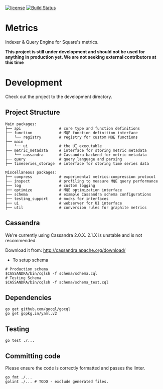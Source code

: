 [![license](https://img.shields.io/badge/license-apache_2.0-red.svg?style=flat)](https://raw.githubusercontent.com/square/metrics/master/LICENSE)
[![Build Status](https://travis-ci.org/square/metrics.svg?branch=master)](https://travis-ci.org/square/metrics)

Metrics
=======

Indexer & Query Engine for Square's metrics.

**This project is still under development and should not be used for anything in production yet. We are not seeking external contributors at this time**

Development
===========

Check out the project to the development directory.

Project Structure
-----------------
```
Main packages:
├── api                 # core type and function definitions
├── function            # MQE function definition interface
│   └── registry        # registry for custom MQE functions
├── main
│   └── ui              # the UI executable
├── metric_metadata     # interface for storing metric metadata
│   └── cassandra       # Cassandra backend for metric metadata
├── query               # query language and parsing
├── timeseries_storage  # interface for storing time series data

Miscellaneous packages:
├── compress            # experimental metrics-compression protocol
├── inspect             # profiling to measure MQE query performance
├── log                 # custom logging
├── optimize            # MQE optimization interface
├── schema              # example Cassandra schema configurations
├── testing_support     # mocks for interfaces
├── ui                  # webserver for UI interface
├── util                # conversion rules for graphite metrics
```

Cassandra
---------

We're currently using Cassandra 2.0.X. 2.1.X is unstable and is not
recommended.

Download it from: http://cassandra.apache.org/download/

* To setup schema

```
# Production schema
$CASSANDRA/bin/cqlsh -f schema/schema.cql
# Testing Schema
$CASSANDRA/bin/cqlsh -f schema/schema_test.cql
```

Dependencies
------------

```
go get github.com/gocql/gocql
go get gopkg.in/yaml.v2
```

Testing
-------

```
go test ./...
```

Committing code
---------------

Please ensure the code is correctly formatted and passes the linter.

```
go fmt ./...
golint ./... # TODO - exclude generated files.
```

